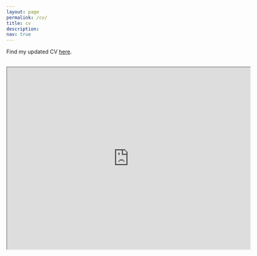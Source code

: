 ```yaml
---
layout: page
permalink: /cv/
title: cv
description: 
nav: true
---
```


Find my updated CV [here](https://katiana22.github.io/Katiana_Kontolati_Curriculum_Vitae.pdf).

<br/>

<iframe src="https://www.google.com/maps/d/embed?mid=1oVXIBYARco2Bx18jBN8PFvKfO0078t8&ehbc=2E312F" width="640" height="480"></iframe>
